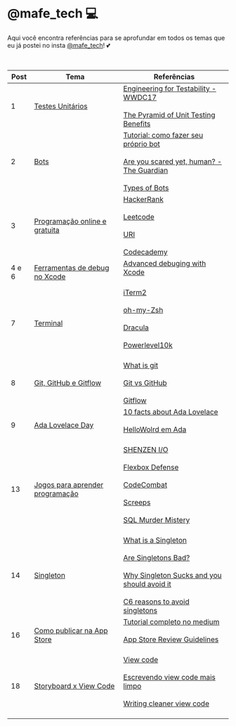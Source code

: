 # @mafe_tech 💻

Aqui você encontra referências para se aprofundar em todos os temas que eu já postei no insta [@mafe_tech](https://www.instagram.com/mafe_tech/)! 💕

<br>

Post | Tema | Referências
--- | --- | ---
1 | [Testes Unitários](https://www.instagram.com/p/CFvGgjHhDtB/?utm_source=ig_web_copy_link) | [Engineering for Testability - WWDC17](https://developer.apple.com/videos/play/wwdc2017/414/)<br><br>[The Pyramid of Unit Testing Benefits](https://blog.pragmaticengineer.com/unit-testing-benefits-pyramid/)
2 | [Bots](https://www.instagram.com/p/CFxuwDJBGvp/?utm_source=ig_web_copy_link) | [Tutorial: como fazer seu próprio bot](https://levelup.gitconnected.com/creating-a-simple-twitter-bot-with-python-5bfa6833ca15) <br><br> [Are you scared yet, human? - The Guardian](https://www.theguardian.com/commentisfree/2020/sep/08/robot-wrote-this-article-gpt-3?fbclid=IwAR2lgP0nY_QNfMeWT4rnXD-Kf1sz9eLpYdovdl6b66OKCntjA13vf2xWDuo)<br><br> [Types of Bots](http://botnerds.com/types-of-bots/)
3 | [Programação online e gratuita](https://www.instagram.com/p/CF0T3pDhFTO/?utm_source=ig_web_copy_link) | [HackerRank](https://www.hackerrank.com) <br><br> [Leetcode](https://leetcode.com)<br><br> [URI](https://www.urionlinejudge.com.br/judge/en/login) <br> <br> [Codecademy](https://www.codecademy.com)
4 e 6 | [Ferramentas de debug no Xcode](https://www.instagram.com/p/CF5af1hh7hd/?utm_source=ig_web_copy_link) | [Advanced debuging with Xcode](https://medium.com/headout-engineering/advanced-debugging-with-xcode-9eba2845232a) <br><br> 
7 | [Terminal](https://www.instagram.com/p/CGLLJs9Bi4E/?utm_source=ig_web_copy_link) | [iTerm2](https://www.iterm2.com/index.html) <br><br> [oh-my-Zsh](https://github.com/ohmyzsh/ohmyzsh) <br><br> [Dracula](https://draculatheme.com) <br><br> [Powerlevel10k](https://github.com/romkatv/powerlevel10k) <br><br> 
8 | [Git, GitHub e Gitflow](https://www.instagram.com/p/CGQuuaOB-3t/?utm_source=ig_web_copy_link) | [What is git](https://git-scm.com/book/en/v2/Getting-Started-What-is-Git%3F) <br><br> [Git vs GitHub](https://www.howtogeek.com/180167/htg-explains-what-is-github-and-what-do-geeks-use-it-for/ ) <br><br> [Gitflow](https://nvie.com/posts/a-successful-git-branching-model/)
9 | [Ada Lovelace Day](https://www.instagram.com/p/CGTL9sfh6Mx/?utm_source=ig_web_copy_link) | [10 facts about Ada Lovelace](https://www.history.com/news/10-things-you-may-not-know-about-ada-lovelace) <br><br> [HelloWolrd em Ada](https://en.wikibooks.org/wiki/Ada_Programming/Basic) <br><br> 
13 | [Jogos para aprender programação](https://www.instagram.com/p/CHLiwpbAe0E/?utm_source=ig_web_copy_link) | [SHENZEN I/O](https://store.steampowered.com/app/504210/SHENZHEN_IO/) <br><br> [Flexbox Defense](http://www.flexboxdefense.com) <br><br> [CodeCombat](https://br.codecombat.com) <br><br> [Screeps](https://store.steampowered.com/app/464350/Screeps/) <br><br> [SQL Murder Mistery](http://mystery.knightlab.com) <br><br> 
14 | [Singleton](https://www.instagram.com/p/CHbsl52AkAD/?utm_source=ig_web_copy_link) | [What is a Singleton](https://cocoacasts.com/what-is-a-singleton-and-how-to-create-one-in-swift) <br><br>  [Are Singletons Bad?](https://cocoacasts.com/are-singletons-bad) <br><br> [Why Singleton Sucks and you should avoid it](https://whydoesitsuck.com/why-the-singleton-pattern-sucks-and-you-should-avoid-it/) <br><br> [C6 reasons to avoid singletons](https://www.davidtanzer.net/david%27s%20blog/2016/03/14/6-reasons-why-you-should-avoid-singletons.html)
16 | [Como publicar na App Store](https://www.instagram.com/p/CHoNdjxAlh4/?utm_source=ig_web_copy_link) | [Tutorial completo no medium](https://blog.usejournal.com/how-to-publishing-an-app-to-the-app-store-2019-guide-1c73a582136c) <br><br>  [App Store Review Guidelines](https://developer.apple.com/app-store/review/guidelines/) <br><br> 
18 | [Storyboard x View Code](https://www.instagram.com/p/CIQXfk8AmEq/?utm_source=ig_web_copy_link) | [View code](https://medium.com/@pedroalvarez_29395/view-code-em-ios-a-control-framework-to-eliminate-interface-builders-449fa1884958) <br><br>  [Escrevendo view code mais limpo](https://movile.blog/escrevendo-view-code-mais-limpo-usando-loadview/) <br><br> [Writing cleaner view code](https://swiftrocks.com/writing-cleaner-view-code-by-overriding-loadview) <br><br> 

